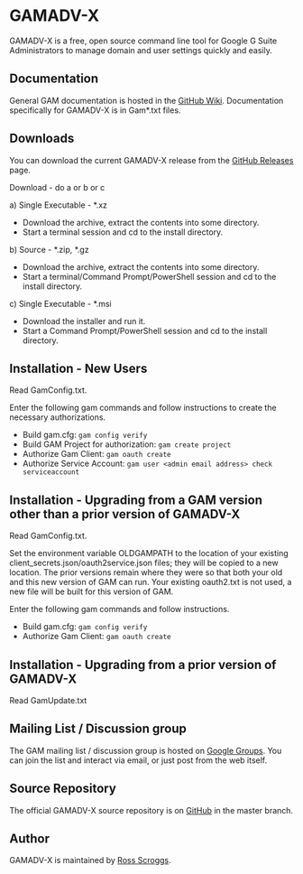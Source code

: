 GAMADV-X
========
GAMADV-X is a free, open source command line tool for Google G Suite Administrators to manage domain and user settings quickly and easily.

Documentation
-------------
General GAM documentation is hosted in the [GitHub Wiki]. Documentation specifically for GAMADV-X is in Gam*.txt files.

Downloads
---------
You can download the current GAMADV-X release from the [GitHub Releases] page.

Download - do a or b or c

a) Single Executable - *.xz
- Download the archive, extract the contents into some directory.
- Start a terminal session and cd to the install directory.

b) Source - *.zip, *.gz
- Download the archive, extract the contents into some directory.
- Start a terminal/Command Prompt/PowerShell session and cd to the install directory.

c) Single Executable - *.msi
- Download the installer and run it.
- Start a Command Prompt/PowerShell session and cd to the install directory.

Installation - New Users
------------------------
Read GamConfig.txt.

Enter the following gam commands and follow instructions to create the necessary authorizations.
- Build gam.cfg: ```gam config verify```
- Build GAM Project for authorization: ```gam create project```
- Authorize Gam Client: ```gam oauth create```
- Authorize Service Account: ```gam user <admin email address> check serviceaccount```

Installation - Upgrading from a GAM version other than a prior version of GAMADV-X
----------------------------------------------------------------------------------
Read GamConfig.txt.

Set the environment variable OLDGAMPATH to the location of your existing client_secrets.json/oauth2service.json files;
they will be copied to a new location. The prior versions remain where they were so that both your old and this new
version of GAM can run. Your existing oauth2.txt is not used, a new file will be built for this version of GAM.

Enter the following gam commands and follow instructions.
- Build gam.cfg: ```gam config verify```
- Authorize Gam Client: ```gam oauth create```

Installation - Upgrading from a prior version of GAMADV-X
---------------------------------------------------------
Read GamUpdate.txt

Mailing List / Discussion group
-------------------------------
The GAM mailing list / discussion group is hosted on [Google Groups].  You can join the list and interact via email, or just post from the web itself.

Source Repository
-----------------
The official GAMADV-X source repository is on [GitHub] in the master branch.

Author
------
GAMADV-X is maintained by <a href="mailto:ross.scroggs@gmail.com">Ross Scroggs</a>.

[GitHub Releases]: https://github.com/taers232c/GAMADV-X/releases
[GitHub]: https://github.com/taers232c/GAMADV-X/tree/master
[GitHub Wiki]: https://github.com/jay0lee/GAM/wiki/
[Google Groups]: http://groups.google.com/group/google-apps-manager
